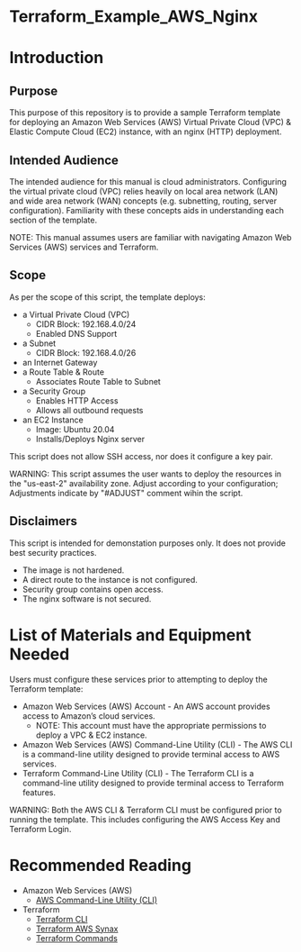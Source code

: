 # Terraform_Example_AWS_Nginx

# Introduction
## Purpose
This purpose of this repository is to provide a sample Terraform template for deploying an Amazon Web Services (AWS) Virtual Private Cloud (VPC) &amp; Elastic Compute Cloud (EC2) instance, with an nginx (HTTP) deployment.

## Intended Audience
The intended audience for this manual is cloud administrators. Configuring the virtual private cloud (VPC) relies heavily on local area network (LAN) and wide area network (WAN) concepts (e.g. subnetting, routing, server configuration). Familiarity with these concepts aids in understanding each section of the template.

NOTE: This manual assumes users are familiar with navigating Amazon Web Services (AWS) services and Terraform. 

## Scope
As per the scope of this script, the template deploys: 
* a Virtual Private Cloud (VPC)
  * CIDR Block: 192.168.4.0/24
  * Enabled DNS Support
* a Subnet
  * CIDR Block: 192.168.4.0/26
* an Internet Gateway
* a Route Table & Route
  * Associates Route Table to Subnet
* a Security Group
  * Enables HTTP Access
  * Allows all outbound requests
* an EC2 Instance
  * Image: Ubuntu 20.04
  * Installs/Deploys Nginx server

This script does not allow SSH access, nor does it configure a key pair.

WARNING: This script assumes the user wants to deploy the resources in the "us-east-2" availability zone. Adjust according to your configuration; Adjustments indicate by "#ADJUST" comment wihin the script. 

## Disclaimers
This script is intended for demonstation purposes only. It does not provide best security practices. 
* The image is not hardened. 
* A direct route to the instance is not configured.
* Security group contains open access. 
* The nginx software is not secured. 

# List of Materials and Equipment Needed
Users must configure these services prior to attempting to deploy the Terraform template: 
* Amazon Web Services (AWS) Account - An AWS account provides access to Amazon’s cloud services. 
  * NOTE: This account must have the appropriate permissions to deploy a VPC & EC2 instance. 
* Amazon Web Services (AWS) Command-Line Utility (CLI) - The AWS CLI is a command-line utility designed to provide terminal access to AWS services. 
* Terraform Command-Line Utility (CLI) - The Terraform CLI is a command-line utility designed to provide terminal access to Terraform features. 

WARNING: Both the AWS CLI & Terraform CLI must be configured prior to running the template. This includes configuring the AWS Access Key and Terraform Login. 

# Recommended Reading
* Amazon Web Services (AWS)
  * [AWS Command-Line Utility (CLI)](https://docs.aws.amazon.com/cli/latest/userguide/cli-chap-welcome.html)
* Terraform
  * [Terraform CLI](https://learn.hashicorp.com/tutorials/terraform/install-cli)
  * [Terraform AWS Synax](https://registry.terraform.io/providers/hashicorp/aws/latest/docs)
  * [Terraform Commands](https://www.terraform.io/docs/cli/commands/index.html)
